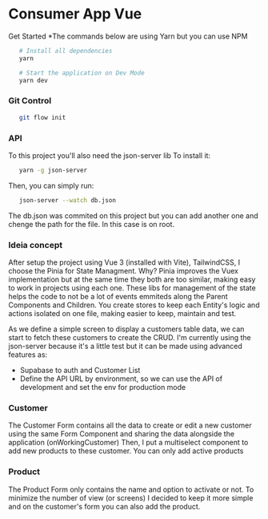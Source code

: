 # Consumer App Vue

Get Started
\*The commands below are using Yarn but you can use NPM

```bash
   # Install all dependencies
   yarn

   # Start the application on Dev Mode
   yarn dev
```

### Git Control

```bash
   git flow init
```

### API

To this project you'll also need the json-server lib
To install it:

```bash
   yarn -g json-server
```

Then, you can simply run:

```bash
   json-server --watch db.json
```

The db.json was commited on this project but you can add another one and chenge the path for the file. In this case is on root.

### Ideia concept

After setup the project using Vue 3 (installed with Vite), TailwindCSS, I choose the Pinia for State Managment.
Why? Pinia improves the Vuex implementation but at the same time they both are too similar, making easy to work in projects using each one.
These libs for management of the state helps the code to not be a lot of events emmiteds along the Parent Components and Children. You create stores to keep each Entity's logic and actions isolated on one file, making easier to keep, maintain and test.

As we define a simple screen to display a customers table data, we can start to fetch these customers to create the CRUD.
I'm currently using the json-server because it's a little test but it can be made using advanced features as:

- Supabase to auth and Customer List
- Define the API URL by environment, so we can use the API of development and set the env for production mode

### Customer

The Customer Form contains all the data to create or edit a new customer using the same Form Component and sharing the data alongside the application (onWorkingCustomer)
Then, I put a multiselect component to add new products to these customer. You can only add active products

### Product

The Product Form only contains the name and option to activate or not.
To minimize the number of view (or screens) I decided to keep it more simple and on the customer's form you can also add the product.
